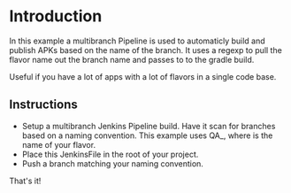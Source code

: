 # Introduction

In this example a multibranch Pipeline is used to automaticly build and publish APKs based on the name of the branch.   It uses a regexp to pull the flavor name out the branch name and passes to to the gradle build.

Useful if you have a lot of apps with a lot of flavors in a single code base.


## Instructions

* Setup a multibranch Jenkins Pipeline build.  Have it scan for branches based on a naming convention. This example uses QA_<flavor-name>, where <flavor-name> is the name of your flavor.
* Place this JenkinsFile in the root of your project.
* Push a branch matching your naming convention.

That's it!